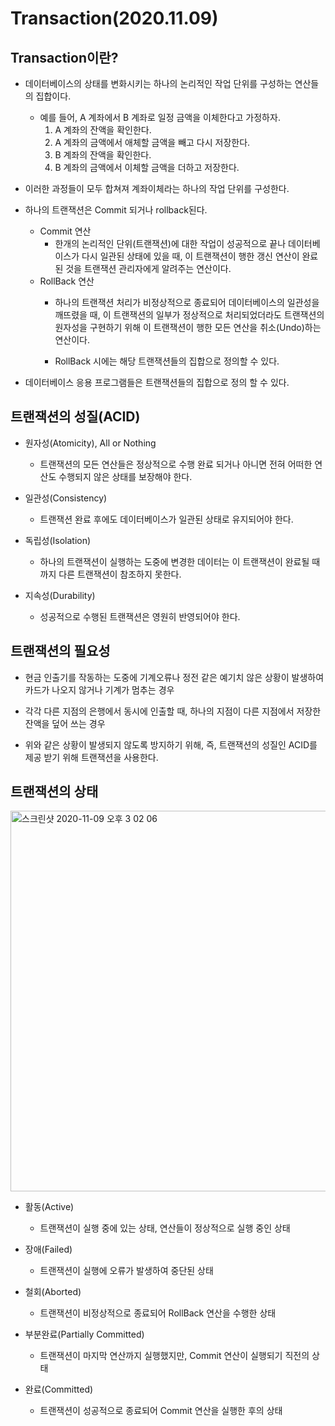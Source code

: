 # Transaction(2020.11.09)

## Transaction이란?
- 데이터베이스의 상태를 변화시키는 하나의 논리적인 작업 단위를 구성하는 연산들의 집합이다. 
	- 예를 들어, A 계좌에서 B 계좌로 일정 금액을 이체한다고 가정하자.
		1. A 계좌의 잔액을 확인한다.
		2. A 계좌의 금액에서 애체할 금액을 빼고 다시 저장한다.
		3. B 계좌의 잔액을 확인한다.
		4. B 계좌의 금액에서 이체할 금액을 더하고 저장한다.
- 이러한 과정들이 모두 합쳐져 계좌이체라는 하나의 작업 단위를 구성한다. 
	
- 하나의 트랜잭션은 Commit 되거나 rollback된다.
	- Commit 연산
		- 한개의 논리적인 단위(트랜잭션)에 대한 작업이 성공적으로 끝나 데이터베이스가 다시 일관된 상태에 있을 때, 이 트랜잭션이 행한 갱신 연산이 완료된 것을 트랜잭션 관리자에게 알려주는 연산이다. 
	- RollBack 연산
		- 하나의 트랜잭션 처리가 비정상적으로 종료되어 데이터베이스의 일관성을 깨뜨렸을 때, 이 트랜잭션의 일부가 정상적으로 처리되었더라도 트랜잭션의 원자성을 구현하기 위해 이 트랜잭션이 행한 모든 연산을 취소(Undo)하는 연산이다. 
		
		- RollBack 시에는 해당 트랜잭션들의 집합으로 정의할 수 있다. 
- 데이터베이스 응용 프로그램들은 트랜잭션들의 집합으로 정의 할 수 있다. 

## 트랜잭션의 성질(ACID)
- 원자성(Atomicity), All or Nothing
	-  트랜잭션의 모든 연산들은 정상적으로 수행 완료 되거나 아니면 전혀 어떠한 연산도 수행되지 않은 상태를 보장해야 한다. 

- 일관성(Consistency)
	- 트랜잭션 완료 후에도 데이터베이스가 일관된 상태로 유지되어야 한다. 
- 독립성(Isolation)
	- 하나의 트랜잭션이 실행하는 도중에 변경한 데이터는 이 트랜잭션이 완료될 때까지 다른 트랜잭션이 참조하지 못한다. 
- 지속성(Durability)
	 - 성공적으로 수행된 트랜잭션은 영원히 반영되어야 한다.

## 트랜잭션의 필요성 
	
- 현금 인출기를 작동하는 도중에 기계오류나 정전 같은 예기치 않은 상황이 발생하여 카드가 나오지 않거나 기계가 멈추는 경우

- 각각 다른 지점의 은행에서 동시에 인출할 때, 하나의 지점이 다른 지점에서 저장한 잔액을 덮어 쓰는 경우 

- 위와 같은 상황이 발생되지 않도록 방지하기 위해, 즉, 트랜잭션의 성질인 ACID를 제공 받기 위해 트랜잭션을 사용한다. 

## 트랜잭션의 상태 

<img width="609" alt="스크린샷 2020-11-09 오후 3 02 06" src="https://user-images.githubusercontent.com/44199159/98505470-94b40380-229c-11eb-979e-62df99a5a1ad.png">

- 활동(Active)
	- 트랜잭션이 실행 중에 있는 상태, 연산들이 정상적으로 실행 중인 상태
	
- 장애(Failed)  
	- 트랜잭션이 실행에 오류가 발생하여 중단된 상태

- 철회(Aborted)
	- 트랜잭션이 비정상적으로 종료되어 RollBack 연산을 수행한 상태 
- 부분완료(Partially Committed)
	- 트랜잭션이 마지막 연산까지 실행했지만, Commit 연산이 실행되기 직전의 상태 
- 완료(Committed)
	- 트랜잭션이 성공적으로 종료되어 Commit 연산을 실행한 후의 상태        







